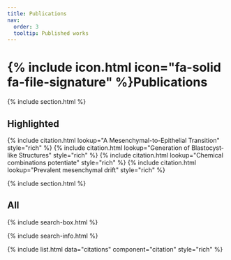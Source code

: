 ```yaml
---
title: Publications
nav:
  order: 3
  tooltip: Published works
---
```


# {% include icon.html icon="fa-solid fa-file-signature" %}Publications

{% include section.html %}

## Highlighted

{% include citation.html lookup="A Mesenchymal-to-Epithelial Transition" style="rich" %}
{% include citation.html lookup="Generation of Blastocyst-like Structures" style="rich" %}
{% include citation.html lookup="Chemical combinations potentiate" style="rich" %}
{% include citation.html lookup="Prevalent mesenchymal drift" style="rich" %}

{% include section.html %}

## All

{% include search-box.html %}

{% include search-info.html %}

{% include list.html data="citations" component="citation" style="rich" %}
